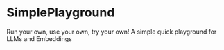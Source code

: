 # SimplePlayground
Run your own, use your own, try your own! A simple quick playground for LLMs and Embeddings
